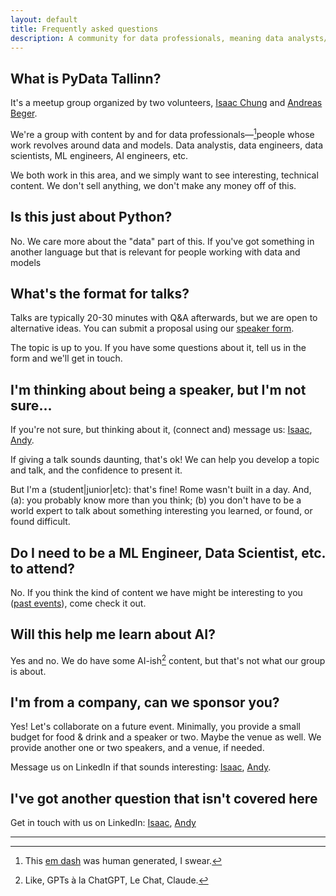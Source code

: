 ```yaml
---
layout: default
title: Frequently asked questions
description: A community for data professionals, meaning data analysts/engineers/scientists, BI analysts, ML engineers, MLOps, etc. Regardless of the language or tools used.
---
```


## What is PyData Tallinn?

It's a meetup group organized by two volunteers, [Isaac Chung](https://www.linkedin.com/in/isaac-chung/) and [Andreas Beger](https://www.linkedin.com/in/andreasbeger/). 

We're a group with content by and for data professionals—[^1]people whose work revolves around data and models. Data analystis, data engineers, data scientists, ML engineers, AI engineers, etc. 

We both work in this area, and we simply want to see interesting, technical content. We don't sell anything, we don't make any money off of this. 

## Is this just about Python?

No. We care more about the "data" part of this. If you've got something in another language but that is relevant for people working with data and models 

## What's the format for talks? 

Talks are typically 20-30 minutes with Q&A afterwards, but we are open to alternative ideas. You can submit a proposal using our [speaker form](https://forms.gle/p67CDXR7pxzwRaa98). 

The topic is up to you. If you have some questions about it, tell us in the form and we'll get in touch. 

## I'm thinking about being a speaker, but I'm not sure...

If you're not sure, but thinking about it, (connect and) message us: [Isaac](https://www.linkedin.com/in/isaac-chung/), [Andy](https://www.linkedin.com/in/andreasbeger/). 

If giving a talk sounds daunting, that's ok! We can help you develop a topic and talk, and the confidence to present it. 

But I'm a (student|junior|etc): that's fine! Rome wasn't built in a day. And, (a): you probably know more than you think; (b) you don't have to be a world expert to talk about something interesting you learned, or found, or found difficult. 

## Do I need to be a ML Engineer, Data Scientist, etc. to attend?

No. If you think the kind of content we have might be interesting to you ([past events](https://www.meetup.com/pydata-tallinn/events/?type=past)), come check it out. 

## Will this help me learn about AI?

Yes and no. We do have some AI-ish[^2] content, but that's not what our group is about. 

## I'm from a company, can we sponsor you?

Yes! Let's collaborate on a future event. Minimally, you provide a small budget for food & drink and a speaker or two. Maybe the venue as well. We provide another one or two speakers, and a venue, if needed. 

Message us on LinkedIn if that sounds interesting: [Isaac](https://www.linkedin.com/in/isaac-chung/), [Andy](https://www.linkedin.com/in/andreasbeger/). 

## I've got another question that isn't covered here

Get in touch with us on LinkedIn: [Isaac](https://www.linkedin.com/in/isaac-chung/), [Andy](https://www.linkedin.com/in/andreasbeger/)

*****

[^1]: This [em dash](https://en.wikipedia.org/wiki/Dash) was human generated, I swear.
[^2]: Like, GPTs à la ChatGPT, Le Chat, Claude. 